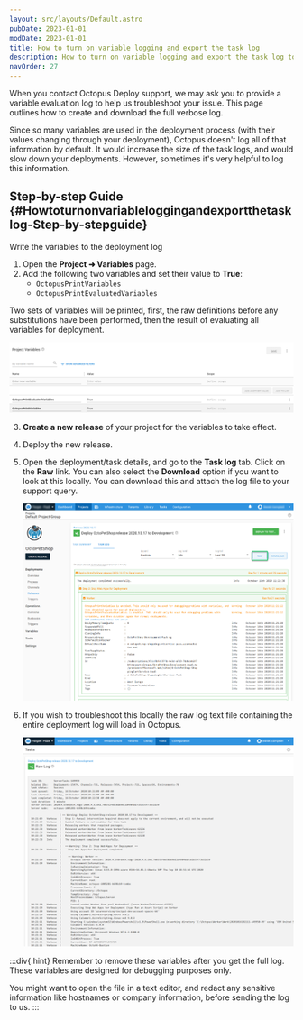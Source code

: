 ```yaml
---
layout: src/layouts/Default.astro
pubDate: 2023-01-01
modDate: 2023-01-01
title: How to turn on variable logging and export the task log
description: How to turn on variable logging and export the task log to help the Octopus team resolve deployment issues.
navOrder: 27
---
```


When you contact Octopus Deploy support, we may ask you to provide a variable evaluation log to help us troubleshoot your issue. This page outlines how to create and download the full verbose log.

Since so many variables are used in the deployment process (with their values changing through your deployment), Octopus doesn't log all of that information by default. It would increase the size of the task logs, and would slow down your deployments. However, sometimes it's very helpful to log this information.

## Step-by-step Guide {#Howtoturnonvariableloggingandexportthetasklog-Step-by-stepguide}

Write the variables to the deployment log

1. Open the **Project ➜ Variables** page.
2. Add the following two variables and set their value to **True**:
   - `OctopusPrintVariables`
   - `OctopusPrintEvaluatedVariables`

Two sets of variables will be printed, first, the raw definitions before any substitutions have been performed, then the result of evaluating all variables for deployment.

   ![](/docs/support/images/variables.png "width=500")
   
3. **Create a new release** of your project for the variables to take effect.
4. Deploy the new release.
5. Open the deployment/task details, and go to the **Task log** tab. Click on the **Raw** link. You can also select the **Download** option if you want to look at this locally. You can download this and attach the log file to your support query. 

   ![](/docs/support/images/rawlogs.png "width=500")

6. If you wish to troubleshoot this locally the raw log text file containing the entire deployment log will load in Octopus.

   ![](/docs/support/images/raw.png "width=500")

:::div{.hint}
Remember to remove these variables after you get the full log. These variables are designed for debugging purposes only.

You might want to open the file in a text editor, and redact any sensitive information like hostnames or company information, before sending the log to us.
:::
